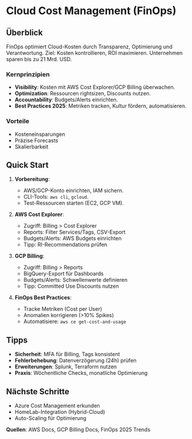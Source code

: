 # Cloud Cost Management (FinOps)

## Überblick
FinOps optimiert Cloud-Kosten durch Transparenz, Optimierung und Verantwortung. Ziel: Kosten kontrollieren, ROI maximieren. Unternehmen sparen bis zu 21 Mrd. USD.

### Kernprinzipien
- **Visibility**: Kosten mit AWS Cost Explorer/GCP Billing überwachen.
- **Optimization**: Ressourcen rightsizen, Discounts nutzen.
- **Accountability**: Budgets/Alerts einrichten.
- **Best Practices 2025**: Metriken tracken, Kultur fördern, automatisieren.

### Vorteile
- Kosteneinsparungen
- Präzise Forecasts
- Skalierbarkeit

## Quick Start
1. **Vorbereitung**:
   - AWS/GCP-Konto einrichten, IAM sichern.
   - CLI-Tools: `aws cli`, `gcloud`.
   - Test-Ressourcen starten (EC2, GCP VM).

2. **AWS Cost Explorer**:
   - Zugriff: Billing > Cost Explorer
   - Reports: Filter Services/Tags, CSV-Export
   - Budgets/Alerts: AWS Budgets einrichten
   - Tipp: RI-Recommendations prüfen

3. **GCP Billing**:
   - Zugriff: Billing > Reports
   - BigQuery-Export für Dashboards
   - Budgets/Alerts: Schwellenwerte definieren
   - Tipp: Committed Use Discounts nutzen

4. **FinOps Best Practices**:
   - Tracke Metriken (Cost per User)
   - Anomalien korrigieren (>10% Spikes)
   - Automatisiere: `aws ce get-cost-and-usage`

## Tipps
- **Sicherheit**: MFA für Billing, Tags konsistent
- **Fehlerbehebung**: Datenverzögerung (24h) prüfen
- **Erweiterungen**: Splunk, Terraform nutzen 
- **Praxis**: Wöchentliche Checks, monatliche Optimierung 

## Nächste Schritte
- Azure Cost Management erkunden
- HomeLab-Integration (Hybrid-Cloud)
- Auto-Scaling für Optimierung

**Quellen**: AWS Docs, GCP Billing Docs, FinOps 2025 Trends